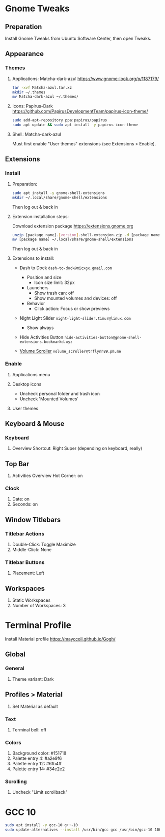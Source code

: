 # Gnome Tweaks

## Preparation

Install Gnome Tweaks from Ubuntu Software Center, then open Tweaks.

## Appearance

### Themes

1. Applications: Matcha-dark-azul <https://www.gnome-look.org/p/1187179/>

    ```bash
    tar -xvf Matcha-azul.tar.xz
    mkdir ~/.themes
    mv Matcha-dark-azul ~/.themes/
    ```

2. Icons: Papirus-Dark <https://github.com/PapirusDevelopmentTeam/papirus-icon-theme/>

    ```bash
    sudo add-apt-repository ppa:papirus/papirus
    sudo apt update && sudo apt install -y papirus-icon-theme
    ```

3. Shell: Matcha-dark-azul

    Must first enable "User themes" extensions (see Extensions > Enable).

## Extensions

### Install

1. Preparation:

    ```bash
    sudo apt install -y gnome-shell-extensions
    mkdir ~/.local/share/gnome-shell/extensions
    ```

    Then log out & back in

2. Extension installation steps:

    Download extension package <https://extensions.gnome.org>

    ```bash
    unzip [package name].[version].shell-extension.zip -d [package name]
    mv [package name] ~/.local/share/gnome-shell/extensions
    ```

    Then log out & back in

3. Extensions to install:

    * Dash to Dock `dash-to-dock@micxgx.gmail.com`
        * Position and size
            * Icon size limit: 32px
        * Launchers
            * Show trash can: off
            * Show mounted volumes and devices: off
        * Behavior
            * Click action: Focus or show previews

    * Night Light Slider `night-light-slider.timur@linux.com`
        * Show always

    * Hide Activities Button `hide-activities-button@gnome-shell-extensions.bookmarkd.xyz`

    * [Volume Scroller](https://github.com/trflynn89/gnome-shell-volume-scroller) `volume_scroller@trflynn89.pm.me`

### Enable

1. Applications menu

2. Desktop icons
    * Uncheck personal folder and trash icon
    * Uncheck 'Mounted Volumes'

3. User themes

## Keyboard & Mouse

### Keyboard

1. Overview Shortcut: Right Super (depending on keyboard, really)

## Top Bar

1. Activities Overview Hot Corner: on

### Clock

1. Date: on
1. Seconds: on

## Window Titlebars

### Titlebar Actions

1. Double-Click: Toggle Maximize
2. Middle-Click: None

### Titlebar Buttons

1. Placement: Left

## Workspaces

1. Static Workspaces
2. Number of Workspaces: 3

# Terminal Profile

Install Material profile <https://mayccoll.github.io/Gogh/>

## Global

### General

1. Theme variant: Dark

## Profiles > Material

1. Set Material as default

### Text

1. Terminal bell: off

### Colors

1. Background color: #151718
2. Palette entry 4: #a2e9f6
3. Palette entry 12: #6fb4ff
4. Palette entry 14: #34e2e2

### Scrolling

1. Uncheck "Limit scrollback"


# GCC 10

```bash
sudo apt install -y gcc-10 g++-10
sudo update-alternatives --install /usr/bin/gcc gcc /usr/bin/gcc-10 1000 --slave /usr/bin/g++ g++ /usr/bin/g++-10 --slave /usr/bin/gcov gcov /usr/bin/gcov-10
```
